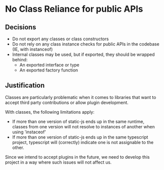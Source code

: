 # No Class Reliance for public APIs

## Decisions

- Do not export any classes or class constructors
- Do not rely on any class instance checks for public APIs in the codebase (IE, with instanceof)
- Internal classes may be used, but if exported, they should be wrapped behind:
  - An exported interface or type
  - An exported factory function

## Justification

Classes are particularly problematic when it comes to libraries that want to accept third party contributions or allow plugin development.

With classes, the following limitations apply:

- If more than one version of static-js ends up in the same runtime, classes from one version will not resolve to instances of another when using 'instaceof'
- If more than one version of static-js ends up in the same typescript project, typescript will (correctly) indicate one is not assignable to the other.

Since we intend to accept plugins in the future, we need to develop this project in a way where such issues will not affect us.
